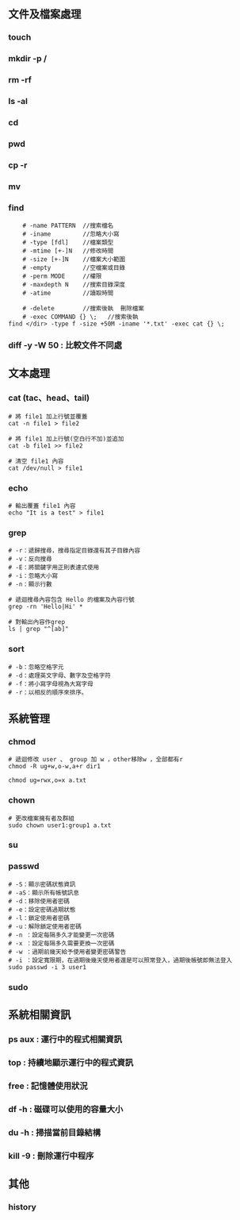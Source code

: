 
## 文件及檔案處理
### touch
### mkdir -p <dir1>/<dir2>
### rm -rf <dir>
### ls -al
### cd
### pwd
### cp -r <dir1> <dir2>
### mv
### find
```
    # -name PATTERN  //搜索檔名
    # -iname         //忽略大小寫
    # -type [fdl]    //檔案類型
    # -mtime [+-]N   //修改時間
    # -size [+-]N    //檔案大小範圍
    # -empty         //空檔案或目錄
    # -perm MODE     //權限
    # -maxdepth N    //搜索目錄深度
    # -atime         //讀取時間

    # -delete        //搜索後執  刪除檔案
    # -exec COMMAND {} \;   //搜索後執
find </dir> -type f -size +50M -iname '*.txt' -exec cat {} \;
```
### diff <file1> <file2>  -y -W 50 : 比較文件不同處

## 文本處理
### cat (tac、head、tail)
```
# 將 file1 加上行號並覆蓋
cat -n file1 > file2

# 將 file1 加上行號(空白行不加)並追加 
cat -b file1 >> file2

# 清空 file1 內容
cat /dev/null > file1
```

### echo
```
# 輸出覆蓋 file1 內容
echo "It is a test" > file1
```

### grep
```
# -r：遞歸搜尋，搜尋指定目錄還有其子目錄內容
# -v：反向搜尋
# -E：將關鍵字用正則表達式使用
# -i：忽略大小寫
# -n：顯示行數

# 遞迴搜尋內容包含 Hello 的檔案及內容行號
grep -rn 'Hello|Hi' *

# 對輸出內容作grep
ls | grep "^[ab]"
```
### sort <file>
```
# -b：忽略空格字元
# -d：處理英文字母、數字及空格字符
# -f：將小寫字母視為大寫字母
# -r：以相反的順序來排序。
```
## 系統管理

### chmod
```
# 遞迴修改 user 、 group 加 w ，other移除w ，全部都有r
chmod -R ug+w,o-w,a+r dir1

chmod ug=rwx,o=x a.txt
```
### chown
```
# 更改檔案擁有者及群組
sudo chown user1:group1 a.txt

```
### su

### passwd
```
# -S：顯示密碼狀態資訊
# -aS：顯示所有帳號訊息
# -d：移除使用者密碼
# -e：設定密碼過期狀態
# -l：鎖定使用者密碼
# -u：解除鎖定使用者密碼
# -n ：設定每隔多久才能變更一次密碼
# -x ：設定每隔多久需要更換一次密碼
# -w ：過期前幾天給予使用者變更密碼警告
# -i ：設定寬限期，在過期後幾天使用者還是可以照常登入，過期後帳號即無法登入
sudo passwd -i 3 user1
```
### sudo

## 系統相關資訊
### ps aux : 運行中的程式相關資訊
### top : 持續地顯示運行中的程式資訊
### free : 記憶體使用狀況
### df -h : 磁碟可以使用的容量大小
### du -h : 掃描當前目錄結構
### kill -9 <PID> : 刪除運行中程序



## 其他
### history

